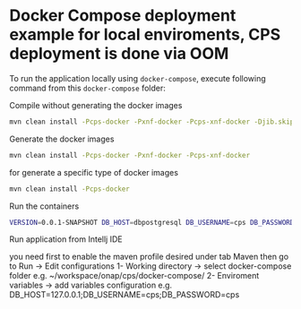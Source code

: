 # Docker Compose deployment example for local enviroments, CPS deployment is done via OOM

To run the application locally using `docker-compose`, execute following command from this `docker-compose` folder:

Compile without generating the docker images

```bash
mvn clean install -Pcps-docker -Pxnf-docker -Pcps-xnf-docker -Djib.skip
```

Generate the docker images

```bash
mvn clean install -Pcps-docker -Pxnf-docker -Pcps-xnf-docker
```

for generate a specific type of docker images

```bash
mvn clean install -Pcps-docker
```

Run the containers

```bash
VERSION=0.0.1-SNAPSHOT DB_HOST=dbpostgresql DB_USERNAME=cps DB_PASSWORD=cps docker-compose up -d
```

Run application from Intellj IDE

you need first to enable the maven profile desired under tab Maven
then go to Run -> Edit configurations
 1- Working directory -> select docker-compose folder e.g.  ~/workspace/onap/cps/docker-compose/
 2- Enviroment variables -> add variables configuration e.g. DB_HOST=127.0.0.1;DB_USERNAME=cps;DB_PASSWORD=cps